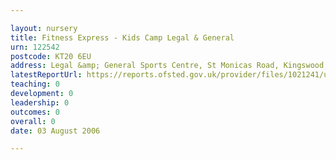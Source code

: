 ```yaml
---

layout: nursery
title: Fitness Express - Kids Camp Legal & General
urn: 122542
postcode: KT20 6EU
address: Legal &amp; General Sports Centre, St Monicas Road, Kingswood, Tadworth, Surrey, KT20 6EU
latestReportUrl: https://reports.ofsted.gov.uk/provider/files/1021241/urn/122542.pdf
teaching: 0
development: 0
leadership: 0
outcomes: 0
overall: 0
date: 03 August 2006

---
```

